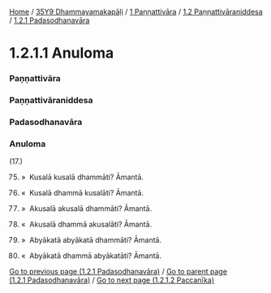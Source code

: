 
[Home](/) / [35Y9 Dhammayamakapāḷi](/tipitaka/35Y9.md) / [1 Paṇṇattivāra](/tipitaka/35Y9/1.md) / [1.2 Paṇṇattivāraniddesa](/tipitaka/35Y9/1/1.2.md) / [1.2.1 Padasodhanavāra](/tipitaka/35Y9/1/1.2/1.2.1.md)

# 1.2.1.1 Anuloma

### Paṇṇattivāra

### Paṇṇattivāraniddesa

### Padasodhanavāra

### Anuloma

(17.)

75. »  Kusalā kusalā dhammāti? Āmantā.

76. «  Kusalā dhammā kusalāti? Āmantā.

77. »  Akusalā akusalā dhammāti? Āmantā.

78. «  Akusalā dhammā akusalāti? Āmantā.

79. »  Abyākatā abyākatā dhammāti? Āmantā.

80. «  Abyākatā dhammā abyākatāti? Āmantā.

[Go to previous page (1.2.1 Padasodhanavāra)](/tipitaka/35Y9/1/1.2/1.2.1.md) / [Go to parent page (1.2.1 Padasodhanavāra)](/tipitaka/35Y9/1/1.2/1.2.1.md) / [Go to next page (1.2.1.2 Paccanīka)](/tipitaka/35Y9/1/1.2/1.2.1/1.2.1.2.md)


